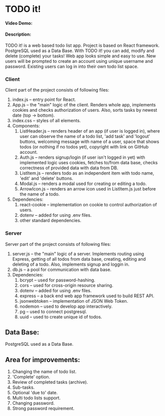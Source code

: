 # TODO it!
#### Video Demo: <url here>
#### Description:
TODO it! is a web based todo list app.
Project is based on React framework. PostgreSQL used as a Data Base.
With TODO it! you can add, modify and delete (complete) your tasks! Web app looks simple and easy to use.
New users will be prompted to create an account using unique username and password. Existing users can log in into their own todo list space.

### Client
Client part of the project consists of following files:
1. index.js – entry point for React.
2. App.js – the "main" logic of the client. Renders whole app, implements cookies and checks authorization of users. Also, sorts tasks by newest date (top -> bottom).
3. index.css – styles of all elements.
4. Components:
    1. ListHeader.js – renders header of an app (if user is logged in), where user can observe the name of a todo list, 'add task' and 'logout' buttons, welcoming message with name of a user, space that shows todos (or nothing if no todos yet), copyright with link on GitHub account.
    2. Auth.js – renders signup/login (if user isn't logged in yet) with implemented logic uses cookies, fetches to/from data base, checks correctness of provided data with data from DB.
    3. ListItem.js – renders todo as an independent item with todo name, 'edit' and 'delete' buttons.
    4. Modal.js – renders a modal used for creating or editing a todo.
    5. ArrowIcon.js – renders an arrow icon used in ListItem.js just before the name of a todo.
5. Dependencies:
    1. react-cookie – implementation on cookie to control authorization of users.
    2. dotenv – added for using .env files.
    3. other standard dependencies.

### Server
Server part of the project consists of following files:
1. server.js – the "main" logic of a server. Implements routing using Express, getting of all todos from data base, creating, editing and deleting of a todo. Also, implements signup and loggin in.
2. db.js – a pool for communication with  data base.
3. Dependencies:
    1. bcrypt – used for password-hashing.
    2. cors – used for cross-origin resource sharing.
    3. dotenv – added for using .env files.
    4. express – a back end web app framework used to build REST API.
    5. jsonwebtoken – implementation of JSON Web Token.
    6. nodemon – used to develop app interactively.
    7. pg – used to connect postgresql.
    8. uuid – used to create unique id of todos.

## Data Base:
PostgreSQL used as a Data Base.

## Area for improvements:
1. Changing the name of todo list.
2. 'Complete' option.
3. Review of completed tasks (archive).
4. Sub-tasks.
5. Optional 'due to' date.
6. Multi todo lists support.
7. Changing password.
8. Strong password requirement.

